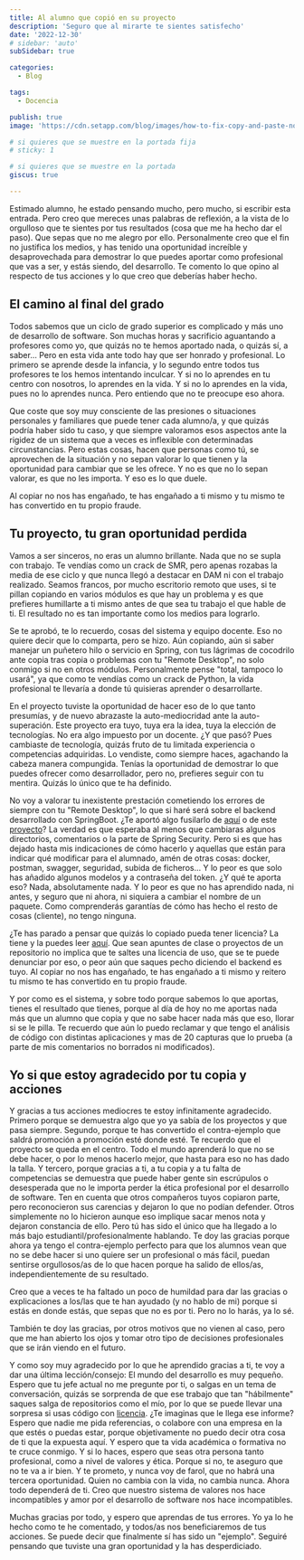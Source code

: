 ```yaml
---
title: Al alumno que copió en su proyecto
description: 'Seguro que al mirarte te sientes satisfecho'
date: '2022-12-30'
# sidebar: 'auto'
subSidebar: true

categories:
  - Blog

tags:
  - Docencia

publish: true
image: 'https://cdn.setapp.com/blog/images/how-to-fix-copy-and-paste-not-working-1920-646.png'

# si quieres que se muestre en la portada fija
# sticky: 1

# si quieres que se muestre en la portada
giscus: true 

---
```

Estimado alumno, he estado pensando mucho, pero mucho, si escribir esta entrada. Pero creo que mereces unas palabras de reflexión, a la vista de lo orgulloso que te sientes por tus resultados (cosa que me ha hecho dar el paso). Que sepas que no me alegro por ello. Personalmente creo que el fin no justifica los medios, y has tenido una oportunidad increíble y desaprovechada para demostrar lo que puedes aportar como profesional que vas a ser, y estás siendo, del desarrollo. Te comento lo que opino al respecto de tus acciones y lo que creo que deberías haber hecho.

<!-- more -->

## El camino al final del grado
Todos sabemos que un ciclo de grado superior es complicado y más uno de desarrollo de software. Son muchas horas y sacrificio aguantando a profesores como yo, que quizás no te hemos aportado nada, o quizás sí, a saber... Pero en esta vida ante todo hay que ser honrado y profesional. Lo primero se aprende desde la infancia, y lo segundo entre todos tus profesores te los hemos intentando inculcar. Y si no lo aprendes en tu centro con nosotros, lo aprendes en la vida. Y si no lo aprendes en la vida, pues no lo aprendes nunca. Pero entiendo que no te preocupe eso ahora.

Que coste que soy muy consciente de las presiones o situaciones personales y familiares que puede tener cada alumno/a, y que quizás podría haber sido tu caso, y que siempre valoramos esos aspectos ante la rigidez de un sistema que a veces es inflexible con determinadas circunstancias. Pero estas cosas, hacen que personas como tú, se aprovechen de la situación y no sepan valorar lo que tienen y la oportunidad para cambiar que se les ofrece. Y no es que no lo sepan valorar, es que no les importa. Y eso es lo que duele.

Al copiar no nos has engañado, te has engañado a ti mismo y tu mismo te has convertido en tu propio fraude.

## Tu proyecto, tu gran oportunidad perdida
Vamos a ser sinceros, no eras un alumno brillante. Nada que no se supla con trabajo. Te vendías como un crack de SMR, pero apenas rozabas la media de ese ciclo y que nunca llegó a destacar en DAM ni con el trabajo realizado. Seamos francos, por mucho escritorio remoto que uses, si te pillan copiando en varios módulos es que hay un problema y es que prefieres humillarte a ti mismo antes de que sea tu trabajo el que hable de ti. El resultado no es tan importante como los medios para lograrlo.

Se te aprobó, te lo recuerdo, cosas del sistema y equipo docente. Eso no quiere decir que lo comparta, pero se hizo. Aún copiando, aún si saber manejar un puñetero hilo o servicio en Spring, con tus lágrimas de cocodrilo ante copia tras copia o problemas con tu "Remote Desktop", no solo conmigo si no en otros módulos. Personalmente pense "total, tampoco lo usará", ya que como te vendías como un crack de Python, la vida profesional te llevaría a donde tú quisieras aprender o desarrollarte. 

En el proyecto tuviste la oportunidad de hacer eso de lo que tanto presumías, y de nuevo abrazaste la auto-mediocridad ante la auto-superación. Este proyecto era tuyo, tuya era la idea, tuya la elección de tecnologías. No era algo impuesto por un docente. ¿Y que pasó? Pues cambiaste de tecnología, quizás fruto de tu limitada experiencia o competencias adquiridas. Lo vendiste, como siempre haces, agachando la cabeza manera compungida. Tenías la oportunidad de demostrar lo que puedes ofrecer como desarrollador, pero no, prefieres seguir con tu mentira. Quizás lo único que te ha definido.

No voy a valorar tu inexistente prestación cometiendo los errores de siempre con tu "Remote Desktop", lo que si haré será sobre el backend desarrollado con SpringBoot. ¿Te aportó algo fusilarlo de [aquí](https://github.com/joseluisgs/SpringBoot-Productos-REST-DAM-2021-2022) o de este [proyecto](https://github.com/joseluisgs/FP-NextGen-AccesoDatos/tree/main/UD-05/P01-SpringBoot-REST-Java)? La verdad es que esperaba al menos que cambiaras algunos directorios, comentarios o la parte de Spring Security. Pero si es que has dejado hasta mis indicaciones de cómo hacerlo y aquellas que están para indicar qué modificar para el alumnado, amén de otras cosas: docker, postman, swagger, seguridad, subida de ficheros... Y lo peor es que solo has añadido algunos modelos y a contraseña del token. ¿Y qué te aporta eso? Nada, absolutamente nada. Y lo peor es que no has aprendido nada, ni antes, y seguro que ni ahora, ni siquiera a cambiar el nombre de un paquete. Como comprenderás garantías de cómo has hecho el resto de cosas (cliente), no tengo ninguna.

¿Te has parado a pensar que quizás lo copiado pueda tener licencia? La tiene y la puedes leer [aquí](https://joseluisgs.dev/docs/license/). Que sean apuntes de clase o proyectos de un repositorio no implica que te saltes una licencia de uso, que se te puede denunciar por eso, o peor aún que saques pecho diciendo el backend es tuyo. Al copiar no nos has engañado, te has engañado a ti mismo y reitero tu mismo te has convertido en tu propio fraude.

Y por como es el sistema, y sobre todo porque sabemos lo que aportas, tienes el resultado que tienes, porque al día de hoy no me aportas nada más que un alumno que copia y que no sabe hacer nada más que eso, llorar si se le pilla. Te recuerdo que aún lo puedo reclamar y que tengo el análisis de código con distintas aplicaciones y mas de 20 capturas que lo prueba (a parte de mis comentarios no borrados ni modificados).

## Yo si que estoy agradecido por tu copia y acciones
Y gracias a tus acciones mediocres te estoy infinitamente agradecido. Primero porque se demuestra algo que yo ya sabía de los proyectos y que pasa siempre. Segundo, porque te has convertido el contra-ejemplo que saldrá promoción a promoción esté donde esté. Te recuerdo que el proyecto se queda en el centro. Todo el mundo aprenderá lo que no se debe hacer, o por lo menos hacerlo mejor, que hasta para eso no has dado la talla. Y tercero, porque gracias a ti, a tu copia y a tu falta de competencias se demuestra que puede haber gente sin escrúpulos o desesperada que no le importa perder la ética profesional por el desarrollo de software. Ten en cuenta que otros compañeros tuyos copiaron parte, pero reconocieron sus carencias y dejaron lo que no podían defender. Otros simplemente no lo hicieron aunque eso implique sacar menos nota y dejaron constancia de ello. Pero tú has sido el único que ha llegado a lo más bajo estudiantil/profesionalmente hablando. Te doy las gracias porque ahora ya tengo el contra-ejemplo perfecto para que los alumnos vean que no se debe hacer si uno quiere ser un profesional o más fácil, puedan sentirse orgullosos/as de lo que hacen porque ha salido de ellos/as, independientemente de su resultado.

Creo que a veces te ha faltado un poco de humildad para dar las gracias o explicaciones a los/las que te han ayudado (y no hablo de mi) porque si estás en donde estás, que sepas que no es por ti. Pero no lo harás, ya lo sé.

También te doy las gracias, por otros motivos que no vienen al caso, pero que me han abierto los ojos y tomar otro tipo de decisiones profesionales que se irán viendo en el futuro.

Y como soy muy agradecido por lo que he aprendido gracias a ti, te voy a dar una última lección/consejo: El mundo del desarrollo es muy pequeño. Espero que tu jefe actual no me pregunte por ti, o salgas en un tema de conversación, quizás se sorprenda de que ese trabajo que tan "hábilmente" saques salga de repositorios como el mío, por lo que se puede llevar una sorpresa si usas código con [licencia](https://joseluisgs.dev/docs/license/). ¿Te imaginas que le llega ese informe? Espero que nadie me pida referencias, o colabore con una empresa en la que estés o puedas estar, porque objetivamente no puedo decir otra cosa de ti que la expuesta aquí. Y espero que ta vida académica o formativa no te cruce conmigo. Y si lo haces, espero que seas otra persona tanto profesional, como a nivel de valores y ética. Porque si no, te aseguro que no te va a ir bien. Y te prometo, y nunca voy de farol, que no habrá una tercera oportunidad. Quien no cambia con la vida, no cambia nunca. Ahora todo dependerá de ti. Creo que nuestro sistema de valores nos hace incompatibles y amor por el desarrollo de software nos hace incompatibles.

Muchas gracias por todo, y espero que aprendas de tus errores. Yo ya lo he hecho como te  he comentado, y todos/as nos beneficiaremos de tus acciones. Se puede decir que finalmente sí has sido un "ejemplo". Seguiré pensando que tuviste una gran oportunidad y la has desperdiciado.